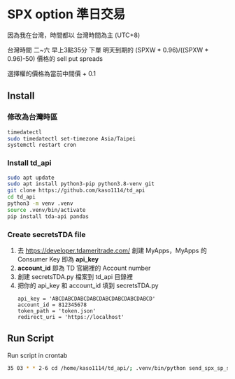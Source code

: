 # SPX option 準日交易
因為我在台灣，時間都以 台灣時間為主 (UTC+8)

台灣時間 二~六 早上3點35分 下單 明天到期的 (SPXW * 0.96)/((SPXW * 0.96)-50) 價格的 sell put spreads

選擇權的價格為當前中間價 + 0.1

## Install
### 修改為台灣時區
```bash
timedatectl
sudo timedatectl set-timezone Asia/Taipei
systemctl restart cron
```

### Install td_api
```bash
sudo apt update
sudo apt install python3-pip python3.8-venv git
git clone https://github.com/kaso1114/td_api
cd td_api
python3 -m venv .venv
source .venv/bin/activate
pip install tda-api pandas
```

### Create secretsTDA file
1. 去 https://developer.tdameritrade.com/ 創建 MyApps，MyApps 的 Consumer Key 即為 **api_key**
2. **account_id** 即為 TD 官網裡的 Account number
3. 創建 secretsTDA.py 檔案到 td_api 目錄裡
4. 把你的 api_key 和 account_id 填到 secretsTDA.py
    ```
    api_key = 'ABCDABCDABCDABCDABCDABCDABCDABCD'
    account_id = 812345678
    token_path = 'token.json'
    redirect_uri = 'https://localhost'
    ```

## Run Script
Run script in crontab
```bash
35 03 * * 2-6 cd /home/kaso1114/td_api/; .venv/bin/python send_spx_sp_spread.py >> log.txt 2>&1
```